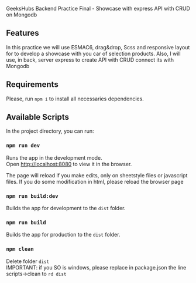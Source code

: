 GeeksHubs Backend Practice Final - Showcase with express API with CRUD on Mongodb

## Features

In this practice we will use ESMAC6, drag&drop, Scss and responsive layout for to develop a showcase with you car of selection products.
Also, I will use, in back, server express to create API with CRUD connect its with Mongodb 

## Requirements

Please, run `npm i` to install all necessaries dependencies.

## Available Scripts

In the project directory, you can run:

### `npm run dev`

Runs the app in the development mode.<br />
Open [http://localhost:8080](http://localhost:3000) to view it in the browser.

The page will reload if you make edits, only on sheetstyle files or javascript files.
If you do some modification in html, please reload the browser page

### `npm run build:dev`

Builds the app for development to the `dist` folder.<br />

### `npm run build`

Builds the app for production to the `dist` folder.<br />

### `npm clean`

Delete folder `dist`<br />
IMPORTANT: if you SO is windows, please replace in package.json the line scripts->clean to `rd dist`
